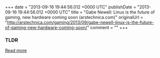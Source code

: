+++
date = "2013-09-16 19:44:56.012 +0000 UTC"
publishDate = "2013-09-16 19:44:56.012 +0000 UTC"
title = "Gabe Newell: Linux is the future of gaming, new hardware coming soon (arstechnica.com)"
originalUrl = "http://arstechnica.com/gaming/2013/09/gabe-newell-linux-is-the-future-of-gaming-new-hardware-coming-soon/"
comment = ""
+++

### TLDR



[Read more](http://arstechnica.com/gaming/2013/09/gabe-newell-linux-is-the-future-of-gaming-new-hardware-coming-soon/)
